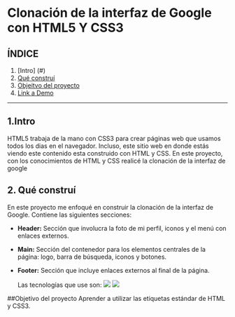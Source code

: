 # Clonación de la interfaz de Google con HTML5 Y CSS3

## **ÍNDICE**

1. [Intro] (#)
2. [Qué construí](#)
3. [Objeitvo del proyecto](#)
4. [Link a Demo](#)

****

## 1.Intro
HTML5 trabaja de la mano con CSS3 para crear páginas web que usamos todos los dias en el navegador. Incluso, este sitio web en donde estás viendo este contenido esta construido con HTML y CSS. En este proyecto, con los conocimientos de HTML y CSS realicé la clonación de la interfaz de google

## 2. Qué construí
En este proyecto me enfoqué en construir la clonación de la interfaz de Google.
Contiene las siguientes secciones:

* **Header:** Sección que involucra la foto de mi perfil, iconos y el menú con enlaces externos.

* **Main:** Sección del contenedor para los elementos centrales de la página: logo, barra de búsqueda, iconos y botones.

* **Footer:** Sección que incluye enlaces externos al final de la página.


  Las tecnologías que use son:
  <img src="https://img.shields.io/badge/HTML5-E34F26?style=for-the-badge&logo=html5&logoColor=white"/>
  <img src="https://img.shields.io/badge/CSS3-1572B6?style=for-the-badge&logo=css3&logoColor=white"/>

##Objetivo del proyecto
Aprender a utilizar las etiquetas estándar de HTML y CSS3.



  
